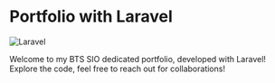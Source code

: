 # Portfolio with Laravel

![Laravel](https://img.shields.io/badge/Laravel-Framework-red)

Welcome to my BTS SIO dedicated portfolio, developed with Laravel!
Explore the code, feel free to reach out for collaborations!
